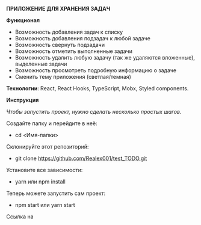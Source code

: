 **ПРИЛОЖЕНИЕ ДЛЯ ХРАНЕНИЯ ЗАДАЧ**

**Функционал**
- Возможность добавления задач к списку
- Возможность добавления подзадач к любой задаче
- Возможность свернуть подзадачи
- Возможность отметить выполненные задачи
- Возможность удалить любую задачу (так же удаляются вложенные), выделенные задачи
- Возможность просмотреть подробную информацию о задаче
- Сменить тему приложения (светлая/темная)

  
**Технологии**:
React,
React Hooks,
TypeScript,
Mobx,
Styled components.

**Инструкция**

*Чтобы запустить проект, нужно сделать несколько простых шагов.*

Создайте папку и перейдите в неё:

- cd <Имя-папки>

Склонируйте этот репозиторий:

- git clone https://github.com/Realex001/test_TODO.git

Установите все зависимости:

- yarn или npm install
  
Теперь можете запустить сам проект:

- npm start или yarn start

Ссылка на 
